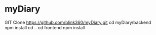 # myDiary
GIT Clone https://github.com/blink360/myDiary.git
cd myDiary/backend
npm install
cd .. 
cd frontend
npm install
